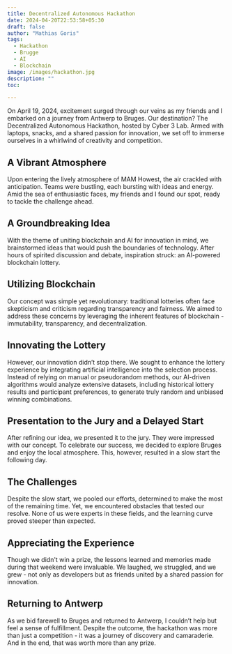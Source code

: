 ```yaml
---
title: Decentralized Autonomous Hackathon
date: 2024-04-20T22:53:58+05:30
draft: false
author: "Mathias Goris"
tags:
  - Hackathon
  - Brugge
  - AI
  - Blockchain
image: /images/hackathon.jpg
description: ""
toc: 

---
```

On April 19, 2024, excitement surged through our veins as my friends and I embarked on a journey from Antwerp to Bruges. Our destination? The Decentralized Autonomous Hackathon, hosted by Cyber 3 Lab. Armed with laptops, snacks, and a shared passion for innovation, we set off to immerse ourselves in a whirlwind of creativity and competition.

## A Vibrant Atmosphere

Upon entering the lively atmosphere of MAM Howest, the air crackled with anticipation. Teams were bustling, each bursting with ideas and energy. Amid the sea of enthusiastic faces, my friends and I found our spot, ready to tackle the challenge ahead.

## A Groundbreaking Idea

With the theme of uniting blockchain and AI for innovation in mind, we brainstormed ideas that would push the boundaries of technology. After hours of spirited discussion and debate, inspiration struck: an AI-powered blockchain lottery.

## Utilizing Blockchain

Our concept was simple yet revolutionary: traditional lotteries often face skepticism and criticism regarding transparency and fairness. We aimed to address these concerns by leveraging the inherent features of blockchain - immutability, transparency, and decentralization.

## Innovating the Lottery

However, our innovation didn’t stop there. We sought to enhance the lottery experience by integrating artificial intelligence into the selection process. Instead of relying on manual or pseudorandom methods, our AI-driven algorithms would analyze extensive datasets, including historical lottery results and participant preferences, to generate truly random and unbiased winning combinations.

## Presentation to the Jury and a Delayed Start

After refining our idea, we presented it to the jury. They were impressed with our concept. To celebrate our success, we decided to explore Bruges and enjoy the local atmosphere. This, however, resulted in a slow start the following day.

## The Challenges

Despite the slow start, we pooled our efforts, determined to make the most of the remaining time. Yet, we encountered obstacles that tested our resolve. None of us were experts in these fields, and the learning curve proved steeper than expected.

## Appreciating the Experience

Though we didn't win a prize, the lessons learned and memories made during that weekend were invaluable. We laughed, we struggled, and we grew - not only as developers but as friends united by a shared passion for innovation.

## Returning to Antwerp

As we bid farewell to Bruges and returned to Antwerp, I couldn’t help but feel a sense of fulfillment. Despite the outcome, the hackathon was more than just a competition - it was a journey of discovery and camaraderie. And in the end, that was worth more than any prize.